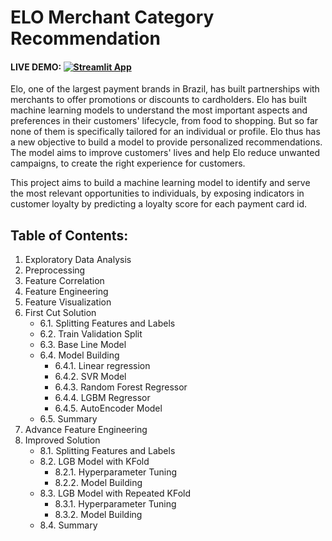 # ELO Merchant Category Recommendation

#### LIVE DEMO: [![Streamlit App](https://static.streamlit.io/badges/streamlit_badge_black_white.svg)](https://share.streamlit.io/shekhartz/elo-app)

Elo, one of the largest payment brands in Brazil, has built partnerships with merchants to offer promotions or discounts to cardholders. Elo has built machine learning models to understand the most important aspects and preferences in their customers' lifecycle, from food to shopping. But so far none of them is specifically tailored for an individual or profile. Elo thus has a new objective to build a model to provide personalized recommendations. The model aims to improve customers' lives and help Elo reduce unwanted campaigns, to create the right experience for customers.

This project aims to build a machine learning model to identify and serve the most relevant opportunities to individuals, by exposing indicators in customer loyalty by predicting a loyalty score for each payment card id.


## Table of Contents:

1. Exploratory Data Analysis
2. Preprocessing
3. Feature Correlation
4. Feature Engineering
5. Feature Visualization
6. First Cut Solution
    - 6.1. Splitting Features and Labels
    - 6.2. Train Validation Split
    - 6.3. Base Line Model
    - 6.4. Model Building
        - 6.4.1. Linear regression
        - 6.4.2. SVR Model
        - 6.4.3. Random Forest Regressor
        - 6.4.4. LGBM Regressor
        - 6.4.5. AutoEncoder Model
    - 6.5. Summary
7. Advance Feature Engineering
8. Improved Solution
    - 8.1. Splitting Features and Labels
    - 8.2. LGB Model with KFold
        - 8.2.1. Hyperparameter Tuning
        - 8.2.2. Model Building
    - 8.3. LGB Model with Repeated KFold
        - 8.3.1. Hyperparameter Tuning
        - 8.3.2. Model Building
    - 8.4. Summary


